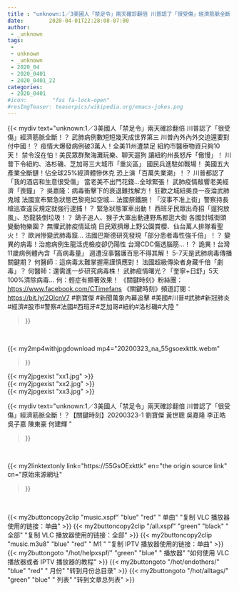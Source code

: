```yaml
---
title : "unknown:1／3美國人「禁足令」兩天確診翻倍 川普認了「很受傷」經濟筋脈全斷！？【關鍵時刻】20200323-1 劉寶傑 黃世聰 吳嘉隆 李正皓 吳子嘉 陳東豪 何建輝 "
date:        2020-04-01T22:28:08-07:00
author:
 - _unknown
tags:
 - 
 - unknown
 - _unknown
 - 2020_04
 - 2020_0401
 - 2020_0401_22
categories:
 - 2020_0401
#icon:        "fas fa-lock-open"
#resImgTeaser: teaserpics/wikipedia.org/emacs-jokes.png
---
```







{{< mydiv text="unknown:1／3美國人「禁足令」兩天確診翻倍 川普認了「很受傷」經濟筋脈全斷！？ 武肺病例數短短幾天成世界第三 川普內外內外交迫還要對付中國！？ 疫情大爆發病例破3萬人！全美11州遭禁足 紐約市醫療物資只夠10天！ 禁令沒在怕！美民眾群聚海灘玩樂、聊天遛狗 讓紐約州長怒斥「傲慢」！ 川普下令紐約、洛杉磯、芝加哥三大城市「重災區」 國民兵進駐如戰場！ 美國五大產業全斷鏈！佔全球25%經濟體慘休克 恐上演「百萬失業潮」！？ 川普都認了「我的酒店和生意很受傷」 當老美不出門花錢…全球緊張！ 武肺疫情敲響老美經濟「喪鐘」？ 吳嘉隆：病毒衝擊下的衰退難找解方！ 狂歡之城紐奧良一夜淪武肺鬼城 法國宣布緊急狀態巴黎宛如空城… 法國祭鐵腕！「沒事不准上街」警察持長槍巡查違反規定就強行逮捕！？ 緊急狀態軍車出動！ 西班牙民眾出奇招「遛狗放風」、恐龍裝倒垃圾！？ 鴿子追人、猴子大軍出動連野馬都逛大街 各國封城街頭變動物樂園？ 無懼武肺疫情延燒 日民眾擠爆上野公園賞櫻、仙台萬人排隊看聖火！？ 歐洲慘變武肺毒窟… 法國巴斯德研究發現「部分患者毒性強千倍」！？ 變異的病毒！治癒病例生龍活虎檢疫卻仍陽性 台灣CDC傷透腦筋…！？ 詭異！台灣11歲病例體內含「高病毒量」 週遭沒事醫護百思不得其解！ 5-7天是武肺病毒傳播關鍵期？ 何醫師：這病毒太難掌握需謹慎應對！ 法國超級傳染者身藏千倍「劇毒」？ 何醫師：還需進一步研究病毒株！ 武肺疫情曙光？「奎寧+日舒」5天100%清除病毒… 何：輕症有顯著效果！  《關鍵時刻》粉絲團：https://www.facebook.com/CTimefans 《關鍵時刻》頻道訂閱：https://bit.ly/2OlcnV7  #劉寶傑 #新聞萬象內幕追擊 #美國#川普#武肺#新冠肺炎#經濟#股市#警察#法國#西班牙#芝加哥#紐約#洛杉磯#大陸 "
>}}
<br>


{{< my2mp4withjpgdownload mp4="20200323_na_55gsoexkttk.webm"
>}}

{{< my2jpgexist "xx1.jpg" >}}<br>
{{< my2jpgexist "xx2.jpg" >}}<br>
{{< my2jpgexist "xx3.jpg" >}}<br>



{{< mydiv text="unknown:1／3美國人「禁足令」兩天確診翻倍 川普認了「很受傷」經濟筋脈全斷！？【關鍵時刻】20200323-1 劉寶傑 黃世聰 吳嘉隆 李正皓 吳子嘉 陳東豪 何建輝 "
>}}
<br>

{{< my2linktextonly link="https://55GsOExkttk"
en="the origin source link" cn="原始來源網址"
>}}


<br>


{{< my2buttoncopy2clip "music.xspf"        "blue"   "red"    " 单曲"  "复制 VLC 播放器使用的链接：单曲" >}} {{< my2buttoncopy2clip "/all.xspf"         "green"  "black"  " 全部"  "复制 VLC 播放器使用的链接：全部" >}} {{< my2buttoncopy2clip "music.m3u8"        "blue"   "red"    " M1 "    "复制 IPTV 播放器使用的链接：单曲" >}} {{< my2buttongoto      "/hot/helpxspf/"    "green"  "blue"   " 播放器" "如何使用 VLC 播放器或者 IPTV 播放器的教程" >}} {{< my2buttongoto      "/hot/endothers/"   "blue"   "red"    " 月份"   "转到月份总目录" >}} {{< my2buttongoto      "/hot/alltags/"     "green"  "blue"   " 列表"   "转到文章总列表" >}} 
